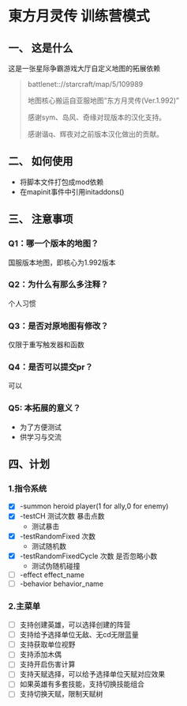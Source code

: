 # 東方月灵传 训练营模式

## 一、 这是什么
这是一张星际争霸游戏大厅自定义地图的拓展依赖

> battlenet:://starcraft/map/5/109989
>
> 地图核心搬运自亚服地图“东方月灵传(Ver.1.992)”
>
> 感谢sym、岛风、奇缘对现版本的汉化支持。
>
> 感谢谐q、辉夜对之前版本汉化做出的贡献。

## 二、 如何使用
- 将脚本文件打包成mod依赖
- 在mapinit事件中引用initaddons()

## 三、 注意事项
### Q1：哪一个版本的地图？

国服版本地图，即核心为1.992版本

### Q2：为什么有那么多注释？

个人习惯

### Q3：是否对原地图有修改？

仅限于重写触发器和函数

### Q4：是否可以提交pr？

可以

### Q5: 本拓展的意义？

- 为了方便测试
- 供学习与交流

## 四、计划
### 1.指令系统
- [x] -summon heroid player(1 for ally,0 for enemy)
- [x] -testCH 测试次数 暴击点数
  - 测试暴击
- [x] -testRandomFixed 次数
  - 测试随机数
- [x] -testRandomFixedCycle 次数 是否忽略小数
  - 测试伪随机碰撞
- [ ] -effect effect_name
- [ ] -behavior behavior_name

### 2.主菜单
- [ ] 支持创建英雄，可以选择创建的阵营
- [ ] 支持给予选择单位无敌、无cd无限蓝量
- [ ] 支持获取单位视野
- [ ] 支持添加木偶
- [ ] 支持开启伤害计算
- [ ] 支持天赋选择，可以给予选择单位天赋对应效果
- [ ] 如果英雄有多套技能，支持切换技能组合
- [ ] 支持切换天赋，限制天赋树